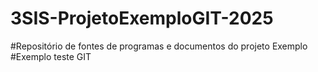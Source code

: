 # 3SIS-ProjetoExemploGIT-2025
#Repositório de fontes de programas e documentos do projeto Exemplo
#Exemplo teste GIT